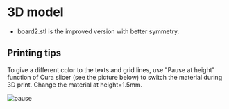 # 3D model

* board2.stl is the improved version with better symmetry. 

## Printing tips

To give a different color to the texts and grid lines, use "Pause at height" function of Cura slicer (see the picture below) to switch the material during 3D print. Change the material at height=1.5mm.

![pause](https://user-images.githubusercontent.com/86639425/159216362-cc079222-9587-4be9-90ab-47b149a643da.jpg)
